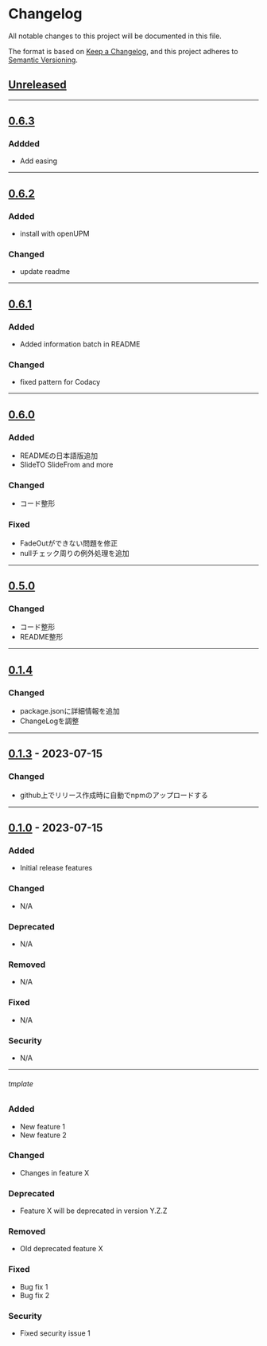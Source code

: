 # Changelog

All notable changes to this project will be documented in this file.

The format is based on [Keep a Changelog](https://keepachangelog.com/en/1.0.0/),
and this project adheres to [Semantic Versioning](https://semver.org/spec/v2.0.0.html).

## [Unreleased]

---
## [0.6.3]

### Addded
- Add easing
---
## [0.6.2]

### Added
- install with openUPM

### Changed
- update readme
---
## [0.6.1]

### Added
- Added information batch in README

### Changed
- fixed pattern for Codacy

---
## [0.6.0]

### Added
- READMEの日本語版追加
- SlideTO SlideFrom and more

### Changed
- コード整形

### Fixed
- FadeOutができない問題を修正
- nullチェック周りの例外処理を追加
---
## [0.5.0]

### Changed
- コード整形
- README整形
---

## [0.1.4]

### Changed
- package.jsonに詳細情報を追加
- ChangeLogを調整

---
## [0.1.3] - 2023-07-15

### Changed
- github上でリリース作成時に自動でnpmのアップロードする
---
## [0.1.0] - 2023-07-15

### Added
- Initial release features

### Changed
- N/A

### Deprecated
- N/A

### Removed
- N/A

### Fixed
- N/A

### Security
- N/A

---
###### tmplate

### Added
- New feature 1
- New feature 2

### Changed
- Changes in feature X

### Deprecated
- Feature X will be deprecated in version Y.Z.Z

### Removed
- Old deprecated feature X

### Fixed
- Bug fix 1
- Bug fix 2

### Security
- Fixed security issue 1

[Unreleased]: https://github.com/Matuyuhi/AnimationPro/compare/v0.6.3...HEAD
[0.1.0]: https://github.com/Matuyuhi/AnimationPro/releases/tag/v0.1
[0.1.3]: https://github.com/Matuyuhi/AnimationPro/releases/tag/v0.1.3
[0.1.4]: https://github.com/Matuyuhi/AnimationPro/releases/tag/v0.1.4
[0.5.0]: https://github.com/Matuyuhi/AnimationPro/releases/tag/v0.5.0
[0.6.0]: https://github.com/Matuyuhi/AnimationPro/releases/tag/v0.6.0
[0.6.1]: https://github.com/Matuyuhi/AnimationPro/releases/tag/v0.6.1
[0.6.2]: https://github.com/Matuyuhi/AnimationPro/releases/tag/v0.6.2
[0.6.3]: https://github.com/Matuyuhi/AnimationPro/releases/tag/v0.6.3
